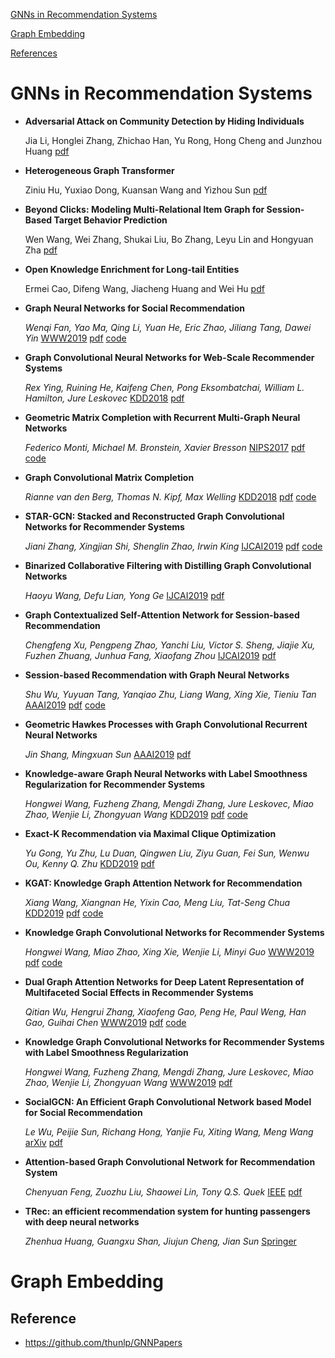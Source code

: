 [GNNs in Recommendation Systems](#gnns-in-recommendation-systems)

[Graph Embedding](#graph-embedding)

[References](#reference)

# GNNs in Recommendation Systems

* **Adversarial Attack on Community Detection by Hiding Individuals**

  Jia Li, Honglei Zhang, Zhichao Han, Yu Rong, Hong Cheng and Junzhou Huang [pdf](https://arxiv.org/pdf/2001.07933)

* **Heterogeneous Graph Transformer**

   Ziniu Hu, Yuxiao Dong, Kuansan Wang and Yizhou Sun [pdf](https://arxiv.org/pdf/2003.01332)

* **Beyond Clicks: Modeling Multi-Relational Item Graph for Session-Based Target Behavior Prediction**

   Wen Wang, Wei Zhang, Shukai Liu, Bo Zhang, Leyu Lin and Hongyuan Zha [pdf](https://arxiv.org/pdf/2002.07993)

* **Open Knowledge Enrichment for Long-tail Entities**

   Ermei Cao, Difeng Wang, Jiacheng Huang and Wei Hu [pdf](https://arxiv.org/pdf/2002.06397)

* **Graph Neural Networks for Social Recommendation** 

  *Wenqi Fan, Yao Ma, Qing Li, Yuan He, Eric Zhao, Jiliang Tang, Dawei Yin* [WWW2019](  https://dl.acm.org/citation.cfm?id=3313488  ) [pdf](https://arxiv.org/pdf/1902.07243.pdf) [code]( https://github.com/Wang-Shuo/GraphRec_PyTorch )

* **Graph Convolutional Neural Networks for Web-Scale Recommender Systems** 

  *Rex Ying, Ruining He, Kaifeng Chen, Pong Eksombatchai, William L. Hamilton, Jure Leskovec* [KDD2018]( https://dl.acm.org/citation.cfm?id=3219890 ) [pdf](https://arxiv.org/pdf/1806.01973.pdf)

* **Geometric Matrix Completion with Recurrent Multi-Graph Neural Networks** 

   *Federico Monti,  Michael M. Bronstein,  Xavier Bresson* [NIPS2017]( https://dl.acm.org/citation.cfm?id=3295127 ) [pdf](https://papers.nips.cc/paper/6960-geometric-matrix-completion-with-recurrent-multi-graph-neural-networks.pdf) [code]( https://github.com/fmonti/mgcnn )

* **Graph Convolutional Matrix Completion** 

  *Rianne van den Berg, Thomas N. Kipf, Max Welling* [KDD2018]( https://arxiv.org/abs/1706.02263 ) [pdf](https://www.kdd.org/kdd2018/files/deep-learning-day/DLDay18_paper_32.pdf) [code]( https://github.com/riannevdberg/gc-mc )

* **STAR-GCN: Stacked and Reconstructed Graph Convolutional Networks for Recommender Systems**

   *Jiani Zhang, Xingjian Shi, Shenglin Zhao, Irwin King* [IJCAI2019](https://dl.acm.org/citation.cfm?id=3367634) [pdf](https://www.ijcai.org/proceedings/2019/0592.pdf) [code](https://github.com/jennyzhang0215/STAR-GCN)

* **Binarized Collaborative Filtering with Distilling Graph Convolutional Networks**

   *Haoyu Wang, Defu Lian, Yong Ge* [IJCAI2019](https://dl.acm.org/citation.cfm?id=3367471.3367711) [pdf](https://www.ijcai.org/proceedings/2019/0667.pdf) 

* **Graph Contextualized Self-Attention Network for Session-based Recommendation**

   *Chengfeng Xu, Pengpeng Zhao, Yanchi Liu, Victor S. Sheng, Jiajie Xu, Fuzhen Zhuang, Junhua Fang, Xiaofang Zhou* [IJCAI2019](https://www.ijcai.org/proceedings/2019/547) [pdf](https://www.ijcai.org/proceedings/2019/0547.pdf) 

* **Session-based Recommendation with Graph Neural Networks**

   *Shu Wu, Yuyuan Tang, Yanqiao Zhu, Liang Wang, Xing Xie, Tieniu Tan* [AAAI2019](https://aaai.org/ojs/index.php/AAAI/article/view/3804) [pdf](https://aaai.org/ojs/index.php/AAAI/article/download/3804/3682) [code](https://github.com/CRIPAC-DIG/SR-GNN)

* **Geometric Hawkes Processes with Graph Convolutional Recurrent Neural Networks**

   *Jin Shang, Mingxuan Sun* [AAAI2019](https://aaai.org/ojs/index.php/AAAI/article/view/4416) [pdf](https://aaai.org/ojs/index.php/AAAI/article/download/4416/4294)

* **Knowledge-aware Graph Neural Networks with Label Smoothness Regularization for Recommender Systems**

   *Hongwei Wang, Fuzheng Zhang, Mengdi Zhang, Jure Leskovec, Miao Zhao, Wenjie Li, Zhongyuan Wang* [KDD2019](https://dl.acm.org/citation.cfm?id=3292500.3330836) [pdf](https://arxiv.org/pdf/1905.04413.pdf) [code](https://github.com/hwwang55/KGNN-LS)

* **Exact-K Recommendation via Maximal Clique Optimization**

   *Yu Gong, Yu Zhu, Lu Duan, Qingwen Liu, Ziyu Guan, Fei Sun, Wenwu Ou, Kenny Q. Zhu* [KDD2019](https://dl.acm.org/citation.cfm?doid=3292500.3330832) [pdf](https://arxiv.org/pdf/1905.07089.pdf)

* **KGAT: Knowledge Graph Attention Network for Recommendation**

    *Xiang Wang, Xiangnan He, Yixin Cao, Meng Liu, Tat-Seng Chua* [KDD2019](https://dl.acm.org/citation.cfm?doid=3292500.3330989) [pdf](https://arxiv.org/pdf/1905.07854.pdf) [code](https://github.com/xiangwang1223/knowledge_graph_attention_network)

* **Knowledge Graph Convolutional Networks for Recommender Systems** 

   *Hongwei Wang, Miao Zhao, Xing Xie, Wenjie Li, Minyi Guo* [WWW2019](https://dl.acm.org/citation.cfm?id=3313417) [pdf](https://arxiv.org/pdf/1904.12575.pdf) [code](https://github.com/hwwang55/KGCN)

* **Dual Graph Attention Networks for Deep Latent Representation of Multifaceted Social Effects in Recommender Systems** 

   *Qitian Wu, Hengrui Zhang, Xiaofeng Gao, Peng He, Paul Weng, Han Gao, Guihai Chen* [WWW2019](https://dl.acm.org/citation.cfm?id=3313442) [pdf](https://arxiv.org/pdf/1903.10433.pdf) [code](https://github.com/echo740/DANSER-WWW-19)

* **Knowledge Graph Convolutional Networks for Recommender Systems with Label Smoothness Regularization** 

   *Hongwei Wang, Fuzheng Zhang, Mengdi Zhang, Jure Leskovec, Miao Zhao, Wenjie Li, Zhongyuan Wang* [WWW2019]() [pdf](https://arxiv.org/pdf/1905.04413.pdf) 
   
* **SocialGCN: An Efficient Graph Convolutional Network based Model for Social Recommendation** 

   *Le Wu, Peijie Sun, Richang Hong, Yanjie Fu, Xiting Wang, Meng Wang* [arXiv](https://arxiv.org/abs/1811.02815) [pdf](https://arxiv.org/pdf/1811.02815.pdf)
   
* **Attention-based Graph Convolutional Network for Recommendation System**

   *Chenyuan Feng, Zuozhu Liu, Shaowei Lin, Tony Q.S. Quek* [IEEE](https://ieeexplore.ieee.org/abstract/document/8683050) [pdf](http://150.162.46.34:8080/icassp2019/ICASSP2019/pdfs/0007560.pdf)

* **TRec: an efficient recommendation system for hunting passengers with deep neural networks**

   *Zhenhua Huang, Guangxu Shan, Jiujun Cheng, Jian Sun* [Springer](https://link.springer.com/article/10.1007/s00521-018-3728-2)

# Graph Embedding



## Reference

* https://github.com/thunlp/GNNPapers 